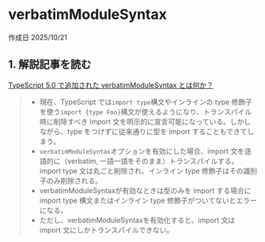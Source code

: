 # verbatimModuleSyntax

作成日 2025/10/21

## 1. 解説記事を読む

[TypeScript 5.0 で追加された verbatimModuleSyntax とは何か？](https://zenn.dev/teppeis/articles/2023-04-typescript-5_0-verbatim-module-syntax)

>- 現在、TypeScript では`import type`構文やインラインの type 修飾子を使う`import {type Foo}`構文が使えるようになり、トランスパイル時に削除すべき import 文を明示的に宣言可能になっている。しかしながら、type をつけずに従来通りに型を import することもできてしまう。
>- `verbatimModuleSyntax`オプションを有効にした場合、import 文を逐語的に（verbatim, 一語一語をそのまま）トランスパイルする。import type 文は丸ごと削除され、インライン type 修飾子はその識別子のみ削除される。
>- verbatimModuleSyntaxが有効なときは型のみを import する場合に import type 構文またはインライン type 修飾子がついてないとエラーになる。
>- ただし、verbatimModuleSyntaxを有効化すると、import 文は import 文にしかトランスパイルできない。
